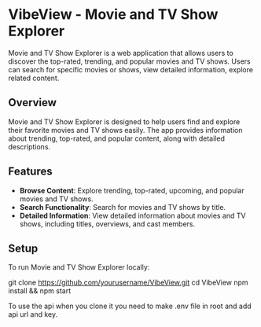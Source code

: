
# VibeView - Movie and TV Show Explorer

Movie and TV Show Explorer is a web application that allows users to discover the top-rated, trending, and popular movies and TV shows. Users can search for specific movies or shows, view detailed information, explore related content.

## Overview

Movie and TV Show Explorer is designed to help users find and explore their favorite movies and TV shows easily. The app provides information about trending, top-rated, and popular content, along with detailed descriptions.

## Features

- **Browse Content**: Explore trending, top-rated, upcoming, and popular movies and TV shows.
- **Search Functionality**: Search for movies and TV shows by title.
- **Detailed Information**: View detailed information about movies and TV shows, including titles, overviews, and cast members.

## Setup

To run Movie and TV Show Explorer locally:
   
   git clone https://github.com/yourusername/VibeView.git
   cd VibeView 
   npm install && npm start

   To use the api when you clone it you need to make .env file in root and add api url and key.


